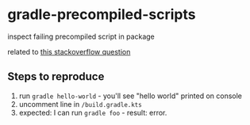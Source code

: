# gradle-precompiled-scripts

inspect failing precompiled script in package

related to [this stackoverflow question](https://stackoverflow.com/questions/55847469/how-can-i-get-a-gradle-5-precompiled-script-plugin-get-to-work-when-it-is-in-a-p)


## Steps to reproduce

1. run `gradle hello-world` -  you'll see "hello world" printed on console
2. uncomment line in `/build.gradle.kts`
3. expected: I can run `gradle foo` - result: error.
